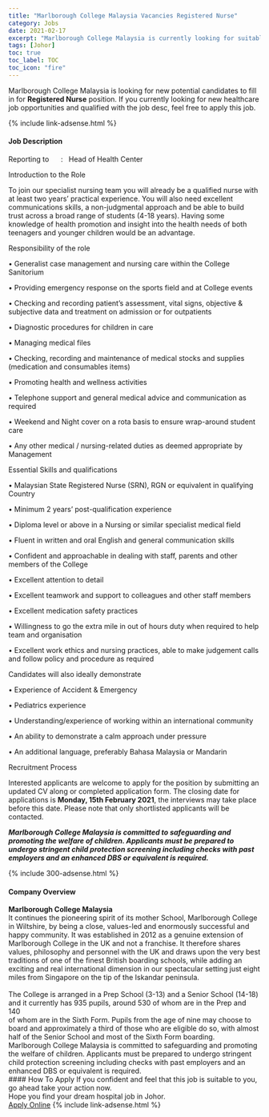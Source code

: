 ```yaml
---
title: "Marlborough College Malaysia Vacancies Registered Nurse" 
category: Jobs 
date: 2021-02-17 
excerpt: "Marlborough College Malaysia is currently looking for suitable person to fill in the Registered Nurse which positioned at Johor" 
tags: [Johor] 
toc: true 
toc_label: TOC 
toc_icon: "fire" 
--- 
```


<p>Marlborough College Malaysia is looking for new potential candidates to fill in for <b>Registered Nurse</b> position. If you currently looking for new healthcare job opportunities and qualified with the job desc, feel free to apply this job.
</p>{% include link-adsense.html %} 
<div><div><h4>Job Description</h4></div><div><div><span><div><p>Reporting to&#160;&#160;&#160;&#160;&#160;&#160;:&#160;&#160;&#160;Head of Health Center</p><p>Introduction to the Role</p><p>To join our specialist nursing team you will already be a qualified nurse with at least two years&#8217; practical experience. You will also need excellent communications skills, a non-judgmental approach and be able to build trust across a broad range of students (4-18 years). Having some knowledge of health promotion and insight into the health needs of both teenagers and younger children would be an advantage.</p><p>Responsibility of the role</p><p>&#8226; Generalist case management and nursing care within the College Sanitorium</p><p>&#8226; Providing emergency response on the sports field and at College events</p><p>&#8226; Checking and recording patient&#8217;s assessment, vital signs, objective &amp; subjective data and treatment&#160;on admission or for outpatients</p><p>&#8226; Diagnostic procedures for children in care</p><p>&#8226; Managing medical files</p><p>&#8226; Checking, recording and maintenance of medical stocks and supplies (medication and consumables items)</p><p>&#8226; Promoting health and wellness activities</p><p>&#8226; Telephone support and general medical advice and communication as required</p><p>&#8226; Weekend and Night cover on a rota basis to ensure wrap-around student care</p><p>&#8226; Any other medical / nursing-related duties as deemed appropriate by Management</p><p>Essential Skills and qualifications</p><p>&#8226; Malaysian State Registered Nurse (SRN), RGN or equivalent in qualifying Country</p><p>&#8226; Minimum 2 years&#8217; post-qualification experience</p><p>&#8226; Diploma level or above in a Nursing or similar specialist medical field</p><p>&#8226; Fluent in written and oral English and general communication skills</p><p>&#8226; Confident and approachable in dealing with staff, parents and other members of the College</p><p>&#8226; Excellent attention to detail</p><p>&#8226; Excellent teamwork and support to colleagues and other staff members</p><p>&#8226; Excellent medication safety practices</p><p>&#8226; Willingness to go the extra mile in out of hours duty when required to help team and organisation</p><p>&#8226; Excellent work ethics and nursing practices, able to make judgement calls and follow policy and procedure as required</p><p>Candidates will also ideally demonstrate</p><p>&#8226; Experience of Accident &amp; Emergency</p><p>&#8226; Pediatrics experience</p><p>&#8226; Understanding/experience of working within an international community</p><p>&#8226; An ability to demonstrate a calm approach under pressure</p><p>&#8226; An additional language, preferably Bahasa Malaysia or Mandarin</p><p>Recruitment Process</p><p>Interested applicants are welcome to apply for the position by submitting an updated CV along or completed application form. The closing date for applications is <strong>Monday, 15th February 2021</strong>, the interviews may take place before this date. Please note that only shortlisted applicants will be contacted.</p><p><strong><em>Marlborough College Malaysia is committed to safeguarding and promoting the welfare of children. Applicants must be prepared to undergo stringent child protection screening including checks with past employers and an enhanced DBS or equivalent is required.</em>&#160;</strong></p></div></span></div></div></div> 
{% include 300-adsense.html %} 
<div><div><h4>Company Overview</h4></div><div><div><span><div><div>
<strong>Marlborough College Malaysia&#160;</strong></div>
<div>
	It continues the pioneering spirit of its mother School, Marlborough College in Wiltshire, by being a close, values-led and enormously successful and happy community. It was established in 2012 as a genuine extension of Marlborough College in the UK and not a franchise. It therefore shares values, philosophy and personnel with the UK and draws upon the very best traditions of one of the finest British boarding schools, while adding an exciting and real international dimension in our spectacular setting just eight miles from Singapore on the tip of the Iskandar peninsula.</div>
<div>
<br>
	The College is arranged in a Prep School (3-13) and a Senior School (14-18) and it currently has 935 pupils, around 530 of whom are in the Prep and 140&#160;<br>
	of whom are in the Sixth Form. Pupils from the age of nine may choose to board and approximately a third of those who are eligible do so, with almost half of the Senior School and most of the Sixth Form boarding.&#160;</div>
<div>
	Marlborough College Malaysia is committed to safeguarding and promoting the welfare of children. Applicants must be prepared to undergo stringent child protection screening including checks with past employers and an enhanced DBS or equivalent is required.</div></div></span></div></div></div> 
#### How To Apply 
If you confident and feel that this job is suitable to you, go ahead take your action now. <br/> 
Hope you find your dream hospital job in Johor. <br/> 
<a href="https://www.jobstreet.com.my/en/job/registered-nurse-4473780?jobId=jobstreet-my-job-4473780" class="btn btn--warning" target="_blank" rel="nofollow noopenner">Apply Online</a> 
{% include link-adsense.html %} 